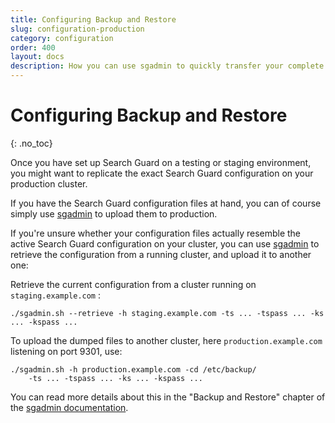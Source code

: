 ```yaml
---
title: Configuring Backup and Restore
slug: configuration-production
category: configuration
order: 400
layout: docs
description: How you can use sgadmin to quickly transfer your complete configuration from one system to another.
---
```

<!---
Copyright 2017 floragunn GmbH
-->
# Configuring Backup and Restore
{: .no_toc}

Once you have set up Search Guard on a testing or staging environment, you might want to replicate the exact Search Guard configuration on your production cluster.

If you have the Search Guard configuration files at hand, you can of course simply use [sgadmin](sgadmin.md) to upload them to production.

If you're unsure whether your configuration files actually resemble the active Search Guard configuration on your cluster, you can use [sgadmin](sgadmin.md) to retrieve the configuration from a running cluster, and upload it to another one:

Retrieve the current configuration from a cluster running on `staging.example.com` :

```
./sgadmin.sh --retrieve -h staging.example.com -ts ... -tspass ... -ks ... -kspass ...
```

To upload the dumped files to another cluster, here `production.example.com` listening on port 9301, use:

```
./sgadmin.sh -h production.example.com -cd /etc/backup/ 
    -ts ... -tspass ... -ks ... -kspass ...
```

You can read more details about this in the "Backup and Restore" chapter of the [sgadmin documentation](sgadmin.md).


